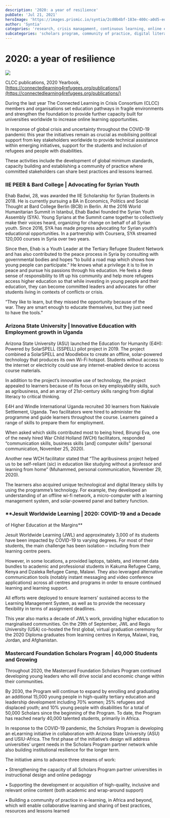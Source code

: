 ```yaml
---
description: '2020: a year of resilience'
pubDate: 'Jul 21, 2021'
heroImage: 'https://images.prismic.io/syntia/2cd0b4bf-183e-400c-a0d5-ed470887bef2_screenshot-2021-07-21-at-15.32.20.png?auto=compress,format'
author: 'Syntia'
categories: 'research, crisis managament, continuous learning, online education'
subcategories: 'scholars program, community of practice, digital literacy skills, leadershop development'
---
```



# **2020: a year of resilience**

![](https://images.prismic.io/syntia/2cd0b4bf-183e-400c-a0d5-ed470887bef2_screenshot-2021-07-21-at-15.32.20.png?auto=compress,format)

CLCC publications, 2020 Yearbook, [https://connectedlearning4refugees.org/publications/](https://connectedlearning4refugees.org/publications/)

During the last year The Connected Learning in Crisis Consortium (CLCC) members and organisations set education pathways in fragile environments and strengthen the foundation to provide further capacity built for universities worldwide to increase online learning opportunities.

In response of global crisis and uncertainty throughout the COVID-19 pandemic this year the initiatives remain as crucial as mobilising political support from key stakeholders worldwide to provide technical assistance within emerging initiatives, support for the students and inclusion of refugees and people with disabilities.

These activities include the development of global minimum standards, capacity building and establishing a community of practice where committed stakeholders can share best practices and lessons learned.

### **IIE PEER & Bard College | Advocating for Syrian Youth**

Ehab Badwi, 28, was awarded the IIE Scholarship for Syrian Students in 2018. He is currently pursuing a BA in Economics, Politics and Social Thought at Bard College Berlin (BCB) in Berlin. At the 2016 World Humanitarian Summit in Istanbul, Ehab Badwi founded the Syrian Youth Assembly (SYA). Young Syrians at the Summit came together to collectively make their voices heard, organizing for change on behalf of all Syrian youth. Since 2016, SYA has made progress advocating for Syrian youth’s educational opportunities. In a partnership with Coursera, SYA streamed 120,000 courses in Syria over two years.

Since then, Ehab is a Youth Leader at the Tertiary Refugee Student Network and has also contributed to the peace process in Syria by consulting with governmental bodies and hopes “to build a road map which shows how young people can participate.” He knows what a privilege it is to live in peace and pursue his passions through his education. He feels a deep sense of responsibility to lift up his community and help more refugees access higher education so that while investing in young people and their education, they can become committed leaders and advocates for other students living in contexts of conflicts or crisis.

“They like to learn, but they missed the opportunity because of the war. They are smart enough to educate themselves, but they just need to have the tools.”

### **Arizona State University | Innovative Education with Employment growth in Uganda**

Arizona State University (ASU) launched the Education for Humanity (E4H): Powered by SolarSPELL (SSPELL) pilot project in 2019. The project combined a SolarSPELL and Moodlebox to create an offline, solar-powered technology that produces its own Wi-Fi hotspot. Students without access to the internet or electricity could use any internet-enabled device to access course materials.

In addition to the project’s innovative use of technology, the project appealed to learners because of its focus on key employability skills, such as agribusiness, and an array of 21st-century skills ranging from digital literacy to critical thinking.

E4H and Windle International Uganda recruited 30 learners from Nakivale Settlement, Uganda. Two facilitators were hired to administer the programme and guide learners throughout the course. Learners gained a range of skills to prepare them for employment.

When asked which skills contributed most to being hired, Birungi Eva, one of the newly hired War Child Holland (WCH) facilitators, responded “communication skills, business skills \[and\] computer skills” (personal communication, November 25, 2020).

Another new WCH facilitator stated that “The agribusiness project helped us to be self-reliant (sic) in education like studying without a professor and learning from home” (Muhammed, personal communication, November 29, 2020).

The learners also acquired unique technological and digital literacy skills by using the programme’s technology. For example, they developed an understanding of an offline wi-fi network, a micro-computer with a learning management system, and solar-powered panel and battery function.

### **Jesuit Worldwide Learning | 2020: COVID-19 and a Decade  
of Higher Education at the Margins**

Jesuit Worldwide Learning (JWL) and approximately 3,000 of its students have been impacted by COVID-19 to varying degrees. For most of their students, the main challenge has been isolation – including from their learning centre peers.

However, in some locations, a provided laptops, tablets, and internet data bundles to academic and professional students in Kakuma Refugee Camp, Kenya and Dzaleka Refugee Camp, Malawi. They also leveraged alternative communication tools (notably instant messaging and video conference applications) across all centres and programs in order to ensure continued learning and learning support.

All efforts were deployed to ensure learners’ sustained access to the Learning Management System, as well as to provide the necessary flexibility in terms of assignment deadlines.

This year also marks a decade of JWL’s work, providing higher education to marginalised communities. On the 29th of September, JWL and Regis University (USA) co-hosted the first global, virtual graduation ceremony for the 2020 Diploma graduates from learning centres in Kenya, Malawi, Iraq, Jordan, and Afghanistan.

### **Mastercard Foundation Scholars Program | 40,000 Students and Growing**

Throughout 2020, the Mastercard Foundation Scholars Program continued developing young leaders who will drive social and economic change within their communities.

By 2030, the Program will continue to expand by enrolling and graduating an additional 15,000 young people in high-quality tertiary education and leadership development including 70% women; 25% refugees and displaced youth; and 10% young people with disabilities for a total of 50,000 Scholars since the beginning of the Program. To date, the Program has reached nearly 40,000 talented students, primarily in Africa.

In response to the COVID-19 pandemic, the Scholars Program is developing an eLearning initiative in collaboration with Arizona State University (ASU) and USIU-Africa. The first phase of the initiative’s design will address universities’ urgent needs in the Scholars Program partner network while also building institutional resilience for the longer term.

The initiative aims to advance three streams of work:

• Strengthening the capacity of all Scholars Program partner universities in instructional design and online pedagogy

• Supporting the development or acquisition of high-quality, inclusive and relevant online content (both academic and wrap-around support)

• Building a community of practice in e-learning, in Africa and beyond, which will enable collaborative learning and sharing of best practices, resources and lessons learned